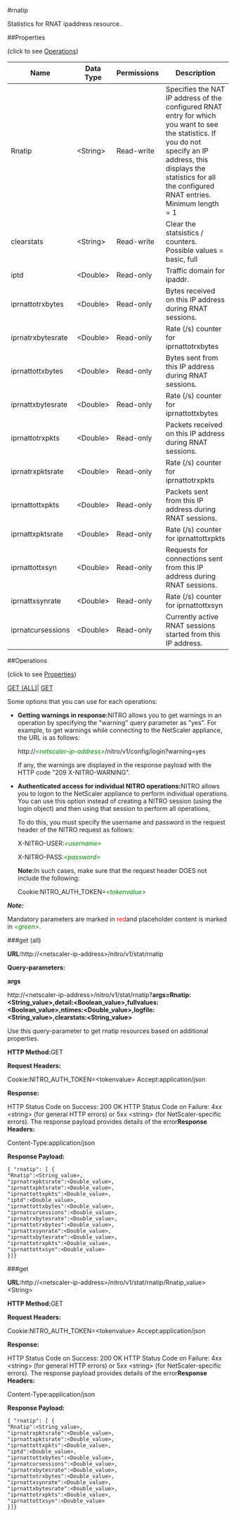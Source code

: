 #rnatip

Statistics for RNAT ipaddress resource.


##Properties 
<span>(click to see [Operations](#opera))</span>


<table><thead><tr><th>Name</th><th>Data Type</th><th>Permissions</th><th>Description</th></tr></thead><tbody><tr><td>Rnatip</td><td>&lt;String></td><td>Read-write</td><td>Specifies the NAT IP address of the configured RNAT entry for which you want to see the statistics. If you do not specify an IP address, this displays the statistics for all the configured RNAT entries.<br>Minimum length = 1</td></tr><tr><td>clearstats</td><td>&lt;String></td><td>Read-write</td><td>Clear the statsistics / counters.<br>Possible values = basic, full</td></tr><tr><td>iptd</td><td>&lt;Double></td><td>Read-only</td><td>Traffic domain for ipaddr.</td></tr><tr><td>iprnattotrxbytes</td><td>&lt;Double></td><td>Read-only</td><td>Bytes received on this IP address during RNAT sessions.</td></tr><tr><td>iprnatrxbytesrate</td><td>&lt;Double></td><td>Read-only</td><td>Rate (/s) counter for iprnattotrxbytes</td></tr><tr><td>iprnattottxbytes</td><td>&lt;Double></td><td>Read-only</td><td>Bytes sent from this IP address during RNAT sessions.</td></tr><tr><td>iprnattxbytesrate</td><td>&lt;Double></td><td>Read-only</td><td>Rate (/s) counter for iprnattottxbytes</td></tr><tr><td>iprnattotrxpkts</td><td>&lt;Double></td><td>Read-only</td><td>Packets received on this IP address during RNAT sessions.</td></tr><tr><td>iprnatrxpktsrate</td><td>&lt;Double></td><td>Read-only</td><td>Rate (/s) counter for iprnattotrxpkts</td></tr><tr><td>iprnattottxpkts</td><td>&lt;Double></td><td>Read-only</td><td>Packets sent from this IP address during RNAT sessions.</td></tr><tr><td>iprnattxpktsrate</td><td>&lt;Double></td><td>Read-only</td><td>Rate (/s) counter for iprnattottxpkts</td></tr><tr><td>iprnattottxsyn</td><td>&lt;Double></td><td>Read-only</td><td>Requests for connections sent from this IP address during RNAT sessions.</td></tr><tr><td>iprnattxsynrate</td><td>&lt;Double></td><td>Read-only</td><td>Rate (/s) counter for iprnattottxsyn</td></tr><tr><td>iprnatcursessions</td><td>&lt;Double></td><td>Read-only</td><td>Currently active RNAT sessions started from this IP address.</td></tr></tbody></table>
##Operations 
<span>(click to see [Properties](#prope))</span>


[GET (ALL)](#get-)| [GET]()


Some options that you can use for each operations:
<ul><li><p><b>Getting warnings in response:</b>NITRO allows you to get warnings in an operation by specifying the "warning" query parameter as "yes". For example, to get warnings while connecting to the NetScaler appliance, the URL is as follows:</p><p>http://<span style="color:green;font-style:italic;">&lt;netscaler-ip-address&gt;</span>/nitro/v1/config/login?warning=yes</p><p>If any, the warnings are displayed in the response payload with the HTTP code "209 X-NITRO-WARNING".</p></li><li><p><b>Authenticated access for individual NITRO operations:</b>NITRO allows you to logon to the NetScaler appliance to perform individual operations. You can use this option instead of creating a NITRO session (using the login object) and then using that session to perform all operations,</p><p>To do this, you must specify the username and password in the request header of the NITRO request as follows:</p><p>X-NITRO-USER:<span style="color:green;font-style:italic;">&lt;username&gt;</span></p><p>X-NITRO-PASS:<span style="color:green;font-style:italic;">&lt;password&gt;</span></p><p><b>Note:</b>In such cases, make sure that the request header DOES not include the following:</p><p>Cookie:NITRO_AUTH_TOKEN=<span style="color:green;font-style:italic;">&lt;tokenvalue&gt;</span></p></li></ul>



***Note:*** 
Mandatory parameters are marked in <span style="color:#FF0000;">red</span>and placeholder content is marked in <span style="color:green;font-style:italic">&lt;green&gt;</span>.

###get (all)



<b>URL:</b>http://&lt;netscaler-ip-address&gt;/nitro/v1/stat/rnatip
<b>Query-parameters:</b>
<b>args</b>
http://&lt;netscaler-ip-address&gt;/nitro/v1/stat/rnatip?<b>args=Rnatip:&lt;String_value&gt;,detail:&lt;Boolean_value&gt;,fullvalues:&lt;Boolean_value&gt;,ntimes:&lt;Double_value&gt;,logfile:&lt;String_value&gt;,clearstats:&lt;String_value&gt;</b>
Use this query-parameter to get rnatip resources based on additional properties.



<b>HTTP Method:</b>GET
<b>Request Headers:</b>

Cookie:NITRO_AUTH_TOKEN=&lt;tokenvalue&gt;Accept:application/json

<b>Response:</b>
HTTP Status Code on Success: 200 OKHTTP Status Code on Failure: 4xx &lt;string&gt; (for general HTTP errors) or 5xx &lt;string&gt; (for NetScaler-specific errors). The response payload provides details of the error<b>Response Headers:</b>

Content-Type:application/json

<b>Response Payload: </b>```{ "rnatip": [ {"Rnatip":<String_value>,"iprnatrxpktsrate":<Double_value>,"iprnattxpktsrate":<Double_value>,"iprnattottxpkts":<Double_value>,"iptd":<Double_value>,"iprnattottxbytes":<Double_value>,"iprnatcursessions":<Double_value>,"iprnatrxbytesrate":<Double_value>,"iprnattotrxbytes":<Double_value>,"iprnattxsynrate":<Double_value>,"iprnattxbytesrate":<Double_value>,"iprnattotrxpkts":<Double_value>,"iprnattottxsyn":<Double_value>}]}```



###get



<b>URL:</b>http://&lt;netscaler-ip-address&gt;/nitro/v1/stat/rnatip/Rnatip_value&gt;&lt;String&gt;
<b>HTTP Method:</b>GET
<b>Request Headers:</b>

Cookie:NITRO_AUTH_TOKEN=&lt;tokenvalue&gt;Accept:application/json

<b>Response:</b>
HTTP Status Code on Success: 200 OKHTTP Status Code on Failure: 4xx &lt;string&gt; (for general HTTP errors) or 5xx &lt;string&gt; (for NetScaler-specific errors). The response payload provides details of the error<b>Response Headers:</b>

Content-Type:application/json

<b>Response Payload: </b>```{ "rnatip": [ {"Rnatip":<String_value>,"iprnatrxpktsrate":<Double_value>,"iprnattxpktsrate":<Double_value>,"iprnattottxpkts":<Double_value>,"iptd":<Double_value>,"iprnattottxbytes":<Double_value>,"iprnatcursessions":<Double_value>,"iprnatrxbytesrate":<Double_value>,"iprnattotrxbytes":<Double_value>,"iprnattxsynrate":<Double_value>,"iprnattxbytesrate":<Double_value>,"iprnattotrxpkts":<Double_value>,"iprnattottxsyn":<Double_value>}]}```



